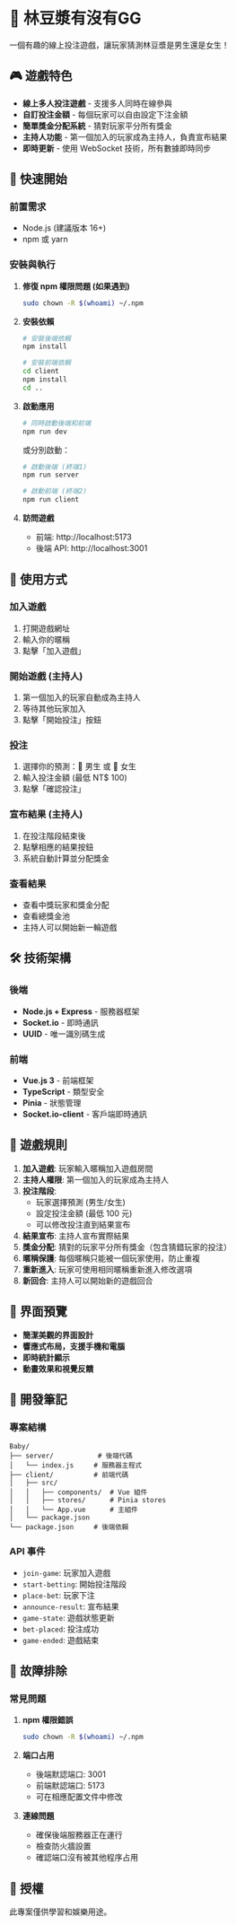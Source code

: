 # 🥛 林豆漿有沒有GG

一個有趣的線上投注遊戲，讓玩家猜測林豆漿是男生還是女生！

## 🎮 遊戲特色

- **線上多人投注遊戲** - 支援多人同時在線參與
- **自訂投注金額** - 每個玩家可以自由設定下注金額
- **簡單獎金分配系統** - 猜對玩家平分所有獎金
- **主持人功能** - 第一個加入的玩家成為主持人，負責宣布結果
- **即時更新** - 使用 WebSocket 技術，所有數據即時同步

## 🚀 快速開始

### 前置需求

- Node.js (建議版本 16+)
- npm 或 yarn

### 安裝與執行

1. **修復 npm 權限問題 (如果遇到)**
   ```bash
   sudo chown -R $(whoami) ~/.npm
   ```

2. **安裝依賴**
   ```bash
   # 安裝後端依賴
   npm install
   
   # 安裝前端依賴
   cd client
   npm install
   cd ..
   ```

3. **啟動應用**
   ```bash
   # 同時啟動後端和前端
   npm run dev
   ```
   
   或分別啟動：
   ```bash
   # 啟動後端 (終端1)
   npm run server
   
   # 啟動前端 (終端2)
   npm run client
   ```

4. **訪問遊戲**
   - 前端: http://localhost:5173
   - 後端 API: http://localhost:3001

## 📱 使用方式

### 加入遊戲
1. 打開遊戲網址
2. 輸入你的暱稱
3. 點擊「加入遊戲」

### 開始遊戲 (主持人)
1. 第一個加入的玩家自動成為主持人
2. 等待其他玩家加入
3. 點擊「開始投注」按鈕

### 投注
1. 選擇你的預測：👦 男生 或 👧 女生
2. 輸入投注金額 (最低 NT$ 100)
3. 點擊「確認投注」

### 宣布結果 (主持人)
1. 在投注階段結束後
2. 點擊相應的結果按鈕
3. 系統自動計算並分配獎金

### 查看結果
- 查看中獎玩家和獎金分配
- 查看總獎金池
- 主持人可以開始新一輪遊戲

## 🛠 技術架構

### 後端
- **Node.js + Express** - 服務器框架
- **Socket.io** - 即時通訊
- **UUID** - 唯一識別碼生成

### 前端
- **Vue.js 3** - 前端框架
- **TypeScript** - 類型安全
- **Pinia** - 狀態管理
- **Socket.io-client** - 客戶端即時通訊

## 🎯 遊戲規則

1. **加入遊戲**: 玩家輸入暱稱加入遊戲房間
2. **主持人權限**: 第一個加入的玩家成為主持人
3. **投注階段**: 
   - 玩家選擇預測 (男生/女生)
   - 設定投注金額 (最低 100 元)
   - 可以修改投注直到結果宣布
4. **結果宣布**: 主持人宣布實際結果
5. **獎金分配**: 猜對的玩家平分所有獎金（包含猜錯玩家的投注）
6. **暱稱保護**: 每個暱稱只能被一個玩家使用，防止重複
7. **重新進入**: 玩家可使用相同暱稱重新進入修改選項
8. **新回合**: 主持人可以開始新的遊戲回合

## 🎨 界面預覽

- **簡潔美觀的界面設計**
- **響應式布局，支援手機和電腦**
- **即時統計顯示**
- **動畫效果和視覺反饋**

## 📝 開發筆記

### 專案結構
```
Baby/
├── server/           # 後端代碼
│   └── index.js     # 服務器主程式
├── client/          # 前端代碼
│   ├── src/
│   │   ├── components/  # Vue 組件
│   │   ├── stores/      # Pinia stores
│   │   └── App.vue      # 主組件
│   └── package.json
└── package.json     # 後端依賴
```

### API 事件
- `join-game`: 玩家加入遊戲
- `start-betting`: 開始投注階段
- `place-bet`: 玩家下注
- `announce-result`: 宣布結果
- `game-state`: 遊戲狀態更新
- `bet-placed`: 投注成功
- `game-ended`: 遊戲結束

## 🔧 故障排除

### 常見問題

1. **npm 權限錯誤**
   ```bash
   sudo chown -R $(whoami) ~/.npm
   ```

2. **端口占用**
   - 後端默認端口: 3001
   - 前端默認端口: 5173
   - 可在相應配置文件中修改

3. **連線問題**
   - 確保後端服務器正在運行
   - 檢查防火牆設置
   - 確認端口沒有被其他程序占用

## 📄 授權

此專案僅供學習和娛樂用途。